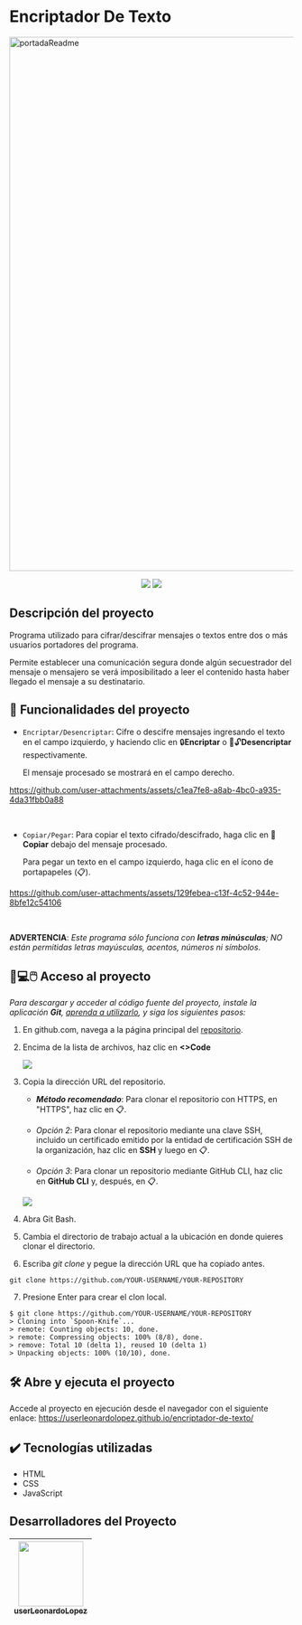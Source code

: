 # Encriptador De Texto

<img width="945" alt="portadaReadme" src="https://github.com/user-attachments/assets/5972db5d-fd30-43a3-b5d9-8d57f62537e6">
<p align="center">
  <img src="https://img.shields.io/badge/Estado-Lanzado-%23009000?labelColor=%23232323">
  <img src="https://img.shields.io/badge/Versión-Beta_(v0.1)-%23006666?labelColor=232323">
</p>

## Descripción del proyecto
Programa utilizado para cifrar/descifrar mensajes o textos entre dos o más usuarios portadores del programa.

Permite establecer una comunicación segura donde algún secuestrador del mensaje o mensajero se verá imposibilitado a leer el contenido hasta haber llegado el mensaje a su destinatario.

## 🔨 Funcionalidades del proyecto

- `Encriptar/Desencriptar`: Cifre o descifre mensajes ingresando el texto en el campo izquierdo, y haciendo clic en 🔒**Encriptar** o 🔑🔓**Desencriptar** respectivamente.
  
  El mensaje procesado se mostrará en el campo derecho.

https://github.com/user-attachments/assets/c1ea7fe8-a8ab-4bc0-a935-4da31fbb0a88

<br>
  
- `Copiar/Pegar`: Para copiar el texto cifrado/descifrado, haga clic en 📃**Copiar** debajo del mensaje procesado.

  Para pegar un texto en el campo izquierdo, haga clic en el ícono de portapapeles (📋).

https://github.com/user-attachments/assets/129febea-c13f-4c52-944e-8bfe12c54106

<br>
  
**ADVERTENCIA**: *Este programa sólo funciona con **letras minúsculas**; NO están permitidas letras mayúsculas, acentos, números ni símbolos*.

## 📂💻🖱️ Acceso al proyecto

*Para descargar y acceder al código fuente del proyecto, instale la aplicación **Git**, [aprenda a utilizarlo](https://www.aluracursos.com/blog/iniciando-repositorio-con-git), y siga los siguientes pasos:*

1. En github.com, navega a la página principal del [repositorio](https://github.com/userLeonardoLopez/encriptador-de-texto).

2. Encima de la lista de archivos, haz clic en **<>Code**

   <img src="https://docs.github.com/assets/cb-13128/mw-1440/images/help/repository/code-button.webp">

3. Copia la dirección URL del repositorio.

   - ***Método recomendado***: Para clonar el repositorio con HTTPS, en "HTTPS", haz clic en 📋.

   - *Opción 2*: Para clonar el repositorio mediante una clave SSH, incluido un certificado emitido por la entidad de certificación SSH de la organización, haz clic en **SSH** y luego en 📋.

   - *Opción 3*: Para clonar un repositorio mediante GitHub CLI, haz clic en **GitHub CLI** y, después, en 📋.

   <img src="https://docs.github.com/assets/cb-60499/mw-1440/images/help/repository/https-url-clone-cli.webp">

4. Abra Git Bash.

5. Cambia el directorio de trabajo actual a la ubicación en donde quieres clonar el directorio.

6. Escriba *git clone* y pegue la dirección URL que ha copiado antes.
```
git clone https://github.com/YOUR-USERNAME/YOUR-REPOSITORY
```

7. Presione Enter para crear el clon local.
```
$ git clone https://github.com/YOUR-USERNAME/YOUR-REPOSITORY
> Cloning into `Spoon-Knife`...
> remote: Counting objects: 10, done.
> remote: Compressing objects: 100% (8/8), done.
> remove: Total 10 (delta 1), reused 10 (delta 1)
> Unpacking objects: 100% (10/10), done.
```

## 🛠️ Abre y ejecuta el proyecto

Accede al proyecto en ejecución desde el navegador con el siguiente enlace: https://userleonardolopez.github.io/encriptador-de-texto/

## ✔️ Tecnologías utilizadas

* HTML
* CSS
* JavaScript

## Desarrolladores del Proyecto

| [<img src="https://github.com/user-attachments/assets/6181992d-d324-4155-9537-fc046e538604" width=115><br><sub>userLeonardoLopez</sub>](https://github.com/userLeonardoLopez) |
| :---: |
